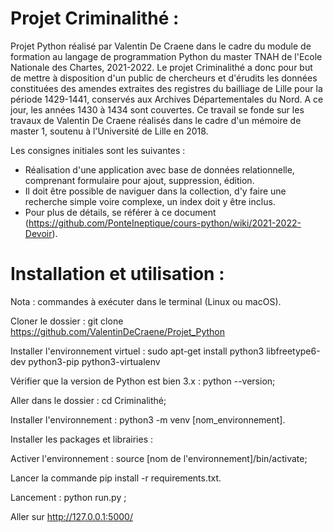 # Projet Criminalithé :

Projet Python réalisé par Valentin De Craene dans le cadre du module de formation au langage de programmation Python du master TNAH de l'Ecole Nationale des Chartes, 2021-2022. Le projet Criminalithé a donc pour but de mettre à disposition d'un public de chercheurs et d'érudits les données constituées des amendes extraites des registres du bailliage de Lille pour la période 1429-1441, conservés aux Archives Départementales du Nord. A ce jour, les années 1430 à 1434 sont couvertes. Ce travail se fonde sur les travaux de Valentin De Craene réalisés dans le cadre d'un mémoire de master 1, soutenu à l'Université de Lille en 2018.

Les consignes initiales sont les suivantes :

- Réalisation d'une application avec base de données relationnelle, comprenant formulaire pour ajout, suppression, édition.
- Il doit être possible de naviguer dans la collection, d'y faire une recherche simple voire complexe, un index doit y être inclus.
- Pour plus de détails, se référer à ce document (https://github.com/PonteIneptique/cours-python/wiki/2021-2022-Devoir).



# Installation et utilisation :

Nota : commandes à exécuter dans le terminal (Linux ou macOS).

Cloner le dossier : git clone https://github.com/ValentinDeCraene/Projet_Python

Installer l'environnement virtuel : sudo apt-get install python3 libfreetype6-dev python3-pip python3-virtualenv

Vérifier que la version de Python est bien 3.x : python --version;

Aller dans le dossier : cd Criminalithé;

Installer l'environnement : python3 -m venv [nom_environnement].

Installer les packages et librairies :

Activer l'environnement : source [nom de l'environnement]/bin/activate;
        
Lancer la commande pip install -r requirements.txt.

Lancement : python run.py ;

Aller sur http://127.0.0.1:5000/
